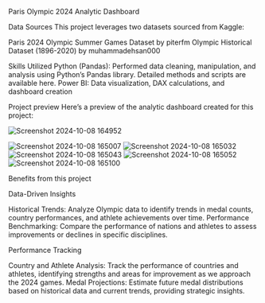 Paris Olympic 2024 Analytic Dashboard


Data Sources
This project leverages two datasets sourced from Kaggle:

Paris 2024 Olympic Summer Games Dataset by piterfm
Olympic Historical Dataset (1896-2020) by muhammadehsan000

Skills Utilized
Python (Pandas): Performed data cleaning, manipulation, and analysis using Python’s Pandas library. Detailed methods and scripts are available here.
Power BI: Data visualization, DAX calculations, and dashboard creation


Project preview
Here’s a preview of the analytic dashboard created for this project:

![Screenshot 2024-10-08 164952](https://github.com/user-attachments/assets/c9ab9d97-d97b-44c6-b0cc-8bd3a4470ee4)

![Screenshot 2024-10-08 165007](https://github.com/user-attachments/assets/5c29ab5a-4832-441d-be9f-0b3e007aa27a)
![Screenshot 2024-10-08 165032](https://github.com/user-attachments/assets/09439a34-981a-4deb-a474-f2ad9699b5ef)
![Screenshot 2024-10-08 165043](https://github.com/user-attachments/assets/f1c512aa-8cf1-4536-a684-209b57c41f6a)
![Screenshot 2024-10-08 165052](https://github.com/user-attachments/assets/533917bd-e6a7-4f3d-8d1f-ce32cffdc45b)
![Screenshot 2024-10-08 165100](https://github.com/user-attachments/assets/2d1018ed-c3cf-42ca-b85a-196defd9f594)

Benefits from this project

Data-Driven Insights

Historical Trends: Analyze Olympic data to identify trends in medal counts, country performances, and athlete achievements over time.
Performance Benchmarking: Compare the performance of nations and athletes to assess improvements or declines in specific disciplines.

Performance Tracking

Country and Athlete Analysis: Track the performance of countries and athletes, identifying strengths and areas for improvement as we approach the 2024 games.
Medal Projections: Estimate future medal distributions based on historical data and current trends, providing strategic insights.
